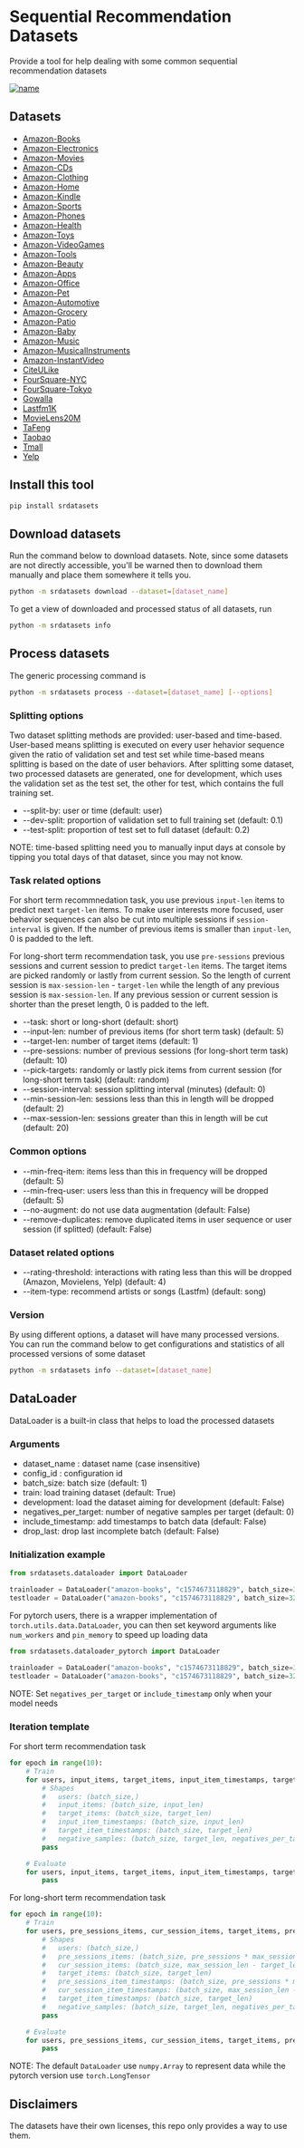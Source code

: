 # Sequential Recommendation Datasets

Provide a tool for help dealing with some common sequential recommendation datasets

[![name](https://img.shields.io/badge/pypi_package-v0.0.2-blue?style=flat-square&logo=pypi)](https://pypi.org/project/srdatasets)

## Datasets

- [Amazon-Books](http://jmcauley.ucsd.edu/data/amazon/)
- [Amazon-Electronics](http://jmcauley.ucsd.edu/data/amazon/)
- [Amazon-Movies](http://jmcauley.ucsd.edu/data/amazon/)
- [Amazon-CDs](http://jmcauley.ucsd.edu/data/amazon/)
- [Amazon-Clothing](http://jmcauley.ucsd.edu/data/amazon/)
- [Amazon-Home](http://jmcauley.ucsd.edu/data/amazon/)
- [Amazon-Kindle](http://jmcauley.ucsd.edu/data/amazon/)
- [Amazon-Sports](http://jmcauley.ucsd.edu/data/amazon/)
- [Amazon-Phones](http://jmcauley.ucsd.edu/data/amazon/)
- [Amazon-Health](http://jmcauley.ucsd.edu/data/amazon/)
- [Amazon-Toys](http://jmcauley.ucsd.edu/data/amazon/)
- [Amazon-VideoGames](http://jmcauley.ucsd.edu/data/amazon/)
- [Amazon-Tools](http://jmcauley.ucsd.edu/data/amazon/)
- [Amazon-Beauty](http://jmcauley.ucsd.edu/data/amazon/)
- [Amazon-Apps](http://jmcauley.ucsd.edu/data/amazon/)
- [Amazon-Office](http://jmcauley.ucsd.edu/data/amazon/)
- [Amazon-Pet](http://jmcauley.ucsd.edu/data/amazon/)
- [Amazon-Automotive](http://jmcauley.ucsd.edu/data/amazon/)
- [Amazon-Grocery](http://jmcauley.ucsd.edu/data/amazon/)
- [Amazon-Patio](http://jmcauley.ucsd.edu/data/amazon/)
- [Amazon-Baby](http://jmcauley.ucsd.edu/data/amazon/)
- [Amazon-Music](http://jmcauley.ucsd.edu/data/amazon/)
- [Amazon-MusicalInstruments](http://jmcauley.ucsd.edu/data/amazon/)
- [Amazon-InstantVideo](http://jmcauley.ucsd.edu/data/amazon/)
- [CiteULike](http://konect.cc/networks/citeulike-ut/)
- [FourSquare-NYC](https://sites.google.com/site/yangdingqi/home/foursquare-dataset)
- [FourSquare-Tokyo](https://sites.google.com/site/yangdingqi/home/foursquare-dataset)
- [Gowalla](https://snap.stanford.edu/data/loc-Gowalla.html)
- [Lastfm1K](http://ocelma.net/MusicRecommendationDataset/lastfm-1K.html)
- [MovieLens20M](https://grouplens.org/datasets/movielens/)
- [TaFeng](https://stackoverflow.com/a/25460645/8810037)
- [Taobao](https://tianchi.aliyun.com/dataset/dataDetail?dataId=649)
- [Tmall](https://tianchi.aliyun.com/dataset/dataDetail?dataId=47)
- [Yelp](https://www.yelp.com/dataset)

## Install this tool

```bash
pip install srdatasets
```

## Download datasets

Run the command below to download datasets. Note, since some datasets are not directly accessible, you'll be warned then to download them manually and place them somewhere it tells you.

```bash
python -m srdatasets download --dataset=[dataset_name]
```

To get a view of downloaded and processed status of all datasets, run

```bash
python -m srdatasets info
```

## Process datasets

The generic processing command is

```bash
python -m srdatasets process --dataset=[dataset_name] [--options]
```

### Splitting options

Two dataset splitting methods are provided: user-based and time-based. User-based means splitting is executed on every user hehavior sequence given the ratio of validation set and test set while time-based means splitting is based on the date of user behaviors. After splitting some dataset, two processed datasets are generated, one for development, which uses the validation set as the test set, the other for test, which contains the full training set.

- --split-by: user or time (default: user)
- --dev-split: proportion of validation set to full training set (default: 0.1)
- --test-split: proportion of test set to full dataset (default: 0.2)

NOTE: time-based splitting need you to manually input days at console by tipping you total days of that dataset, since you may not know.

### Task related options

For short term recommnedation task, you use previous `input-len` items to predict next `target-len` items. To make user interests more focused, user behavior sequences can also be cut into multiple sessions if `session-interval` is given. If the number of previous items is smaller than `input-len`, 0 is padded to the left.

For long-short term recommendation task, you use `pre-sessions` previous sessions and current session to predict `target-len` items. The target items are picked randomly or lastly from current session. So the length of current session is `max-session-len` - `target-len` while the length of any previous session is `max-session-len`. If any previous session or current session is shorter than the preset length, 0 is padded to the left.

- --task: short or long-short (default: short)
- --input-len: number of previous items (for short term task) (default: 5)
- --target-len: number of target items (default: 1)
- --pre-sessions: number of previous sessions (for long-short term task) (default: 10)
- --pick-targets: randomly or lastly pick items from current session (for long-short term task) (default: random)
- --session-interval: session splitting interval (minutes)  (default: 0)
- --min-session-len: sessions less than this in length will be dropped  (default: 2)
- --max-session-len: sessions greater than this in length will be cut  (default: 20)

### Common options

- --min-freq-item: items less than this in frequency will be dropped (default: 5)
- --min-freq-user: users less than this in frequency will be dropped (default: 5)
- --no-augment: do not use data augmentation (default: False)
- --remove-duplicates: remove duplicated items in user sequence or user session (if splitted) (default: False)

### Dataset related options

- --rating-threshold: interactions with rating less than this will be dropped (Amazon, Movielens, Yelp) (default: 4)
- --item-type: recommend artists or songs (Lastfm) (default: song)

### Version

By using different options, a dataset will have many processed versions. You can run the command below to get configurations and statistics of all processed versions of some dataset

```bash
python -m srdatasets info --dataset=[dataset_name]
```

## DataLoader

DataLoader is a built-in class that helps to load the processed datasets

### Arguments

- dataset_name : dataset name (case insensitive)
- config_id : configuration id
- batch_size: batch size (default: 1)
- train: load training dataset (default: True)
- development: load the dataset aiming for development (default: False)
- negatives_per_target: number of negative samples per target (default: 0)
- include_timestamp: add timestamps to batch data (default: False)
- drop_last: drop last incomplete batch (default: False)

### Initialization example

```python
from srdatasets.dataloader import DataLoader

trainloader = DataLoader("amazon-books", "c1574673118829", batch_size=32, Train=True, negatives_per_target=5, include_timestamp=True)
testloader = DataLoader("amazon-books", "c1574673118829", batch_size=32, Train=False, include_timestamp=True)
```

For pytorch users, there is a wrapper implementation of `torch.utils.data.DataLoader`, you can then set keyword arguments like `num_workers` and `pin_memory` to speed up loading data

```python
from srdatasets.dataloader_pytorch import DataLoader

trainloader = DataLoader("amazon-books", "c1574673118829", batch_size=32, Train=True, negatives_per_target=5, include_timestamp=True, num_workers=8, pin_memory=True)
testloader = DataLoader("amazon-books", "c1574673118829", batch_size=32, Train=False, include_timestamp=True, num_workers=8, pin_memory=True)
```

NOTE: Set `negatives_per_target` or `include_timestamp` only when your model needs

### Iteration template

For short term recommendation task

```python
for epoch in range(10):
    # Train
    for users, input_items, target_items, input_item_timestamps, target_item_timestamps, negative_samples in trainloader:
        # Shapes
        #   users: (batch_size,)
        #   input_items: (batch_size, input_len)
        #   target_items: (batch_size, target_len)
        #   input_item_timestamps: (batch_size, input_len)
        #   target_item_timestamps: (batch_size, target_len)
        #   negative_samples: (batch_size, target_len, negatives_per_target)
        pass

    # Evaluate
    for users, input_items, target_items, input_item_timestamps, target_item_timestamps in testloader:
        pass
```

For long-short term recommendation task

```python
for epoch in range(10):
    # Train
    for users, pre_sessions_items, cur_session_items, target_items, pre_sessions_item_timestamps, cur_session_item_timestamps, target_item_timestamps, negative_samples in trainloader:
        # Shapes
        #   users: (batch_size,)
        #   pre_sessions_items: (batch_size, pre_sessions * max_session_len)
        #   cur_session_items: (batch_size, max_session_len - target_len)
        #   target_items: (batch_size, target_len)
        #   pre_sessions_item_timestamps: (batch_size, pre_sessions * max_session_len)
        #   cur_session_item_timestamps: (batch_size, max_session_len - target_len)
        #   target_item_timestamps: (batch_size, target_len)
        #   negative_samples: (batch_size, target_len, negatives_per_target)
        pass

    # Evaluate
    for users, pre_sessions_items, cur_session_items, target_items, pre_sessions_item_timestamps, cur_session_item_timestamps, target_item_timestamps in testloader:
        pass
```

NOTE: The default `DataLoader` use `numpy.Array` to represent data while the pytorch version use `torch.LongTensor`

## Disclaimers

The datasets have their own licenses, this repo only provides a way to use them.
